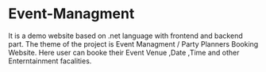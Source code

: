 # Event-Managment
It is a demo website based on .net language with frontend and backend part.
The theme of the project is Event Managment / Party Planners Booking Website.
Here user can booke their Event Venue ,Date ,Time and other Enterntainment facalities.
